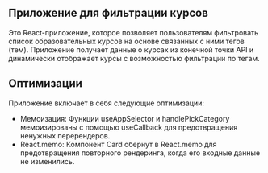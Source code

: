 ## Приложение для фильтрации курсов

Это React-приложение, которое позволяет пользователям фильтровать список образовательных курсов на основе связанных с ними тегов (тем). Приложение получает данные о курсах из конечной точки API и динамически отображает курсы с возможностью фильтрации по тегам.

## Оптимизации

Приложение включает в себя следующие оптимизации:

- Мемоизация: Функции useAppSelector и handlePickCategory мемоизированы с помощью useCallback для предотвращения ненужных перерендеров.
- React.memo: Компонент Card обернут в React.memo для предотвращения повторного рендеринга, когда его входные данные не изменились.
